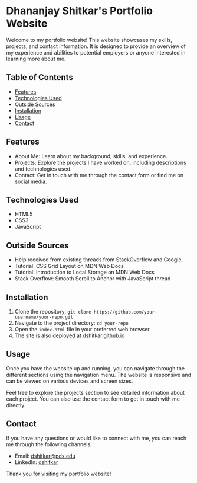 # Dhananjay Shitkar's Portfolio Website

Welcome to my portfolio website! This website showcases my skills, projects, and contact information. It is designed to provide an overview of my experience and abilities to potential employers or anyone interested in learning more about me.

## Table of Contents

- [Features](#features)
- [Technologies Used](#technologies-used)
- [Outside Sources](#outside-sources)
- [Installation](#installation)
- [Usage](#usage)
- [Contact](#contact)

## Features

- About Me: Learn about my background, skills, and experience.
- Projects: Explore the projects I have worked on, including descriptions and technologies used.
- Contact: Get in touch with me through the contact form or find me on social media.

## Technologies Used

- HTML5
- CSS3
- JavaScript

## Outside Sources

- Help received from existing threads from StackOverflow and Google.
- Tutorial: CSS Grid Layout on MDN Web Docs
- Tutorial: Introduction to Local Storage on MDN Web Docs
- Stack Overflow: Smooth Scroll to Anchor with JavaScript thread

## Installation

1. Clone the repository: `git clone https://github.com/your-username/your-repo.git`
2. Navigate to the project directory: `cd your-repo`
3. Open the `index.html` file in your preferred web browser.
4. The site is also deployed at dshitkar.github.io

## Usage

Once you have the website up and running, you can navigate through the different sections using the navigation menu. The website is responsive and can be viewed on various devices and screen sizes.

Feel free to explore the projects section to see detailed information about each project. You can also use the contact form to get in touch with me directly.

## Contact

If you have any questions or would like to connect with me, you can reach me through the following channels:

- Email: dshitkar@pdx.edu
- LinkedIn: [dshitkar](https://www.linkedin.com/in/dshitkar)

Thank you for visiting my portfolio website!

